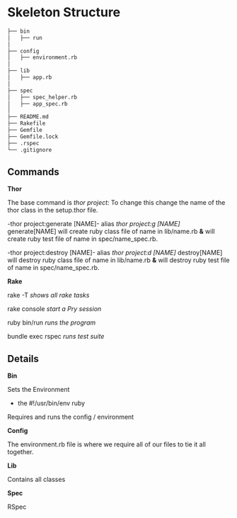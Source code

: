 # Skeleton Structure

```bash
├── bin
│   ├── run
│
├── config
│   ├── environment.rb
│
├── lib
│   ├── app.rb
│
├── spec
│   ├── spec_helper.rb
│   ├── app_spec.rb
│
├── README.md
├── Rakefile
├── Gemfile
├── Gemfile.lock
├── .rspec
└── .gitignore
```

## Commands

**Thor**

The base command is
_thor project:_
To change this change the name of the thor class in the setup.thor file.

-thor project:generate [NAME]-
alias _thor project:g [NAME]_
generate[NAME] will create ruby class file of name in lib/name.rb **&** will create ruby test file of name in spec/name_spec.rb.

-thor project:destroy [NAME]-
alias _thor project:d [NAME]_
destroy[NAME] will destroy ruby class file of name in lib/name.rb **&** will destroy ruby test file of name in spec/name_spec.rb.

**Rake**

rake -T _shows all rake tasks_

rake console _start a Pry session_

ruby bin/run _runs the program_

bundle exec rspec _runs test suite_

## Details

**Bin**

Sets the Environment

- the #!/usr/bin/env ruby

Requires and runs the config / environment

**Config**

The environment.rb file is where we require all of our files to tie it all together.

**Lib**

Contains all classes

**Spec**

RSpec
